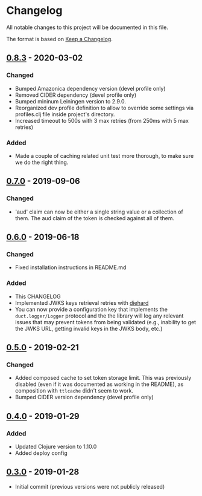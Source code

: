 # Changelog
All notable changes to this project will be documented in this file.

The format is based on [Keep a Changelog](http://keepachangelog.com/en/1.0.0/).

## [0.8.3] - 2020-03-02

### Changed
- Bumped Amazonica dependency version (devel profile only)
- Removed CIDER dependency (devel profile only)
- Bumped mininum Leiningen version to 2.9.0.
- Reorganized dev profile definition to allow to override some settings via profiles.clj file inside project's directory.
- Increased timeout to 500s with 3 max retries (from 250ms with 5 max retries)

### Added
- Made a couple of caching related unit test more thorough, to make sure we do the right thing.

## [0.7.0] - 2019-09-06

### Changed
- 'aud' claim can now be either a single string value or a collection of them. The aud claim of the token is checked against all of them.

## [0.6.0] - 2019-06-18

### Changed
- Fixed installation instructions in README.md

### Added
- This CHANGELOG
- Implemented JWKS keys retrieval retries with [diehard](https://github.com/sunng87/diehard)
- You can now provide a configuration key that implements the `duct.logger/Logger` protocol and the the library will log any relevant issues that may prevent tokens from being validated (e.g., inability to get the JWKS URL, getting invalid keys in the JWKS body, etc.)

## [0.5.0] - 2019-02-21

### Changed
- Added composed cache to set token storage limit. This was previously disabled (even if it was documented as working in the README), as composition with `ttlcache` didn't seem to work.
- Bumped CIDER version dependency (devel profile only)

## [0.4.0] - 2019-01-29

### Added
- Updated Clojure version to 1.10.0
- Added deploy config

## [0.3.0] - 2019-01-28
- Initial commit (previous versions were not publicly released)

[UNRELEASED]:  https://github.com/magnetcoop/buddy-auth.jwt-oidc/compare/v0.8.3...HEAD
[0.8.3]: https://github.com/magnetcoop/buddy-auth.jwt-oidc/compare/v0.8.3...v0.8.2
[0.8.2]: https://github.com/magnetcoop/buddy-auth.jwt-oidc/compare/v0.8.2...v0.8.1
[0.8.1]: https://github.com/magnetcoop/buddy-auth.jwt-oidc/compare/v0.8.1...v0.8.0
[0.8.0]: https://github.com/magnetcoop/buddy-auth.jwt-oidc/compare/v0.8.0...v0.7.0
[0.7.0]: https://github.com/magnetcoop/buddy-auth.jwt-oidc/compare/v0.7.0...v0.6.0
[0.6.0]: https://github.com/magnetcoop/buddy-auth.jwt-oidc/compare/v0.6.0...v0.5.0
[0.5.0]: https://github.com/magnetcoop/buddy-auth.jwt-oidc/compare/v0.5.0...v0.4.0
[0.4.0]: https://github.com/magnetcoop/buddy-auth.jwt-oidc/compare/v0.4.0...v0.3.0
[0.3.0]: https://github.com/magnetcoop/buddy-auth.jwt-oidc/releases/tag/v0.3.0

